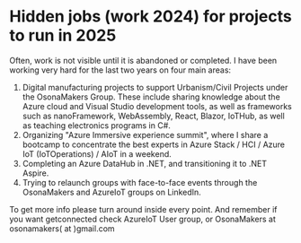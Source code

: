 # Hidden jobs (work 2024) for projects to run in 2025

Often, work is not visible until it is abandoned or completed. I have been working very hard for the last two years on four main areas:

1) Digital manufacturing projects to support Urbanism/Civil Projects under the OsonaMakers Group. These include sharing knowledge about the Azure cloud and Visual Studio development tools, as well as frameworks such as nanoFramework, WebAssembly, React, Blazor, IoTHub, as well as teaching electronics programs in C#.
2) Organizing "Azure Immersive experience summit", where I share a bootcamp to concentrate the best experts in Azure Stack / HCI / Azure IoT (IoTOperations) / AIoT in a weekend.
3) Completing an Azure DataHub in .NET, and transitioning it to .NET Aspire.
4) Trying to relaunch groups with face-to-face events through the OsonaMakers and AzureIoT groups on LinkedIn.

To get more info please turn around inside every point. And remember if you want getconnected check AzureIoT User group, or OsonaMakers at osonamakers( at )gmail.com
